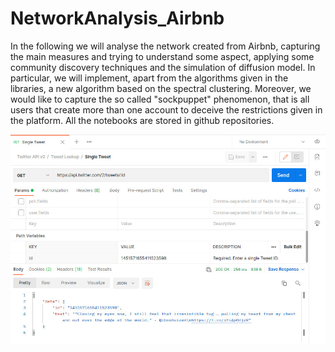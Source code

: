 # NetworkAnalysis_Airbnb

In the following we will analyse the network created from
Airbnb, capturing the main measures and trying to understand some aspect, applying some community discovery
techniques and the simulation of diffusion model. In particular, we will implement, apart from the algorithms given in the
libraries, a new algorithm based on the spectral clustering.
Moreover, we would like to capture the so called "sockpuppet" phenomenon, that is all users that create more than one
account to deceive the restrictions given in the platform. All
the notebooks are stored in github repositories.

![](postman1.jpeg)

